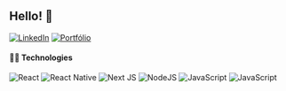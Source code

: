 ## Hello! :wave:

[![LinkedIn](https://img.shields.io/badge/linkedin-%230077B5.svg?style=for-the-badge&logo=linkedin&logoColor=white)](https://linkedin.com/in/diegoraian)
[![Portfólio](https://img.shields.io/badge/Portfólio-black?style=for-the-badge)](https://diegofrr.github.io/portfolio)

#### 👨‍💻 Technologies

![React](https://img.shields.io/badge/react-%2320232a.svg?style=for-the-badge&logo=react&logoColor=%2361DAFB)
![React Native](https://img.shields.io/badge/react_native-%2320232a.svg?style=for-the-badge&logo=react&logoColor=%2361DAFB)
![Next JS](https://img.shields.io/badge/Next-black?style=for-the-badge&logo=next.js&logoColor=white)
![NodeJS](https://img.shields.io/badge/node.js-017f32?style=for-the-badge&logo=node.js&logoColor=white)
![JavaScript](https://img.shields.io/badge/javascript-%23323330.svg?style=for-the-badge&logo=javascript&logoColor=%23F7DF1E)
![JavaScript](https://img.shields.io/badge/typescript-%23007ACC.svg?style=for-the-badge&logo=typescript&logoColor=white)
